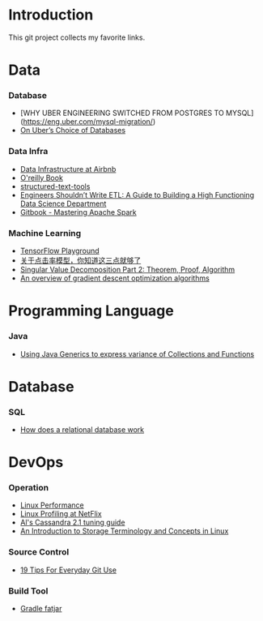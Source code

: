 # Introduction
This git project collects my favorite links.

# Data

### Database
- [WHY UBER ENGINEERING SWITCHED FROM POSTGRES TO MYSQL] (https://eng.uber.com/mysql-migration/)
- [On Uber’s Choice of Databases](http://use-the-index-luke.com/blog/2016-07-29/on-ubers-choice-of-databases)

### Data Infra
- [Data Infrastructure at Airbnb](https://medium.com/airbnb-engineering/data-infrastructure-at-airbnb-8adfb34f169c#.96utcer6b)
- [O'reilly Book](http://datascienceatthecommandline.com/)
- [structured-text-tools](https://github.com/dbohdan/structured-text-tools)
- [Engineers Shouldn’t Write ETL: A Guide to Building a High Functioning Data Science Department](http://multithreaded.stitchfix.com/blog/2016/03/16/engineers-shouldnt-write-etl/)
- [Gitbook - Mastering Apache Spark](https://www.gitbook.com/book/jaceklaskowski/mastering-apache-spark/details)

### Machine Learning
- [TensorFlow Playground](http://playground.tensorflow.org/)
- [关于点击率模型，你知道这三点就够了](http://www.meihua.info/a/65329)
- [Singular Value Decomposition Part 2: Theorem, Proof, Algorithm](https://jeremykun.com/2016/05/16/singular-value-decomposition-part-2-theorem-proof-algorithm/)
- [An overview of gradient descent optimization algorithms](http://sebastianruder.com/optimizing-gradient-descent/index.html)

# Programming Language
### Java
- [Using Java Generics to express variance of Collections and Functions](https://advancedweb.hu/2016/05/03/java_variance/)


# Database
### SQL
- [How does a relational database work](http://coding-geek.com/how-databases-work/)

# DevOps
### Operation
- [Linux Performance](http://www.brendangregg.com/linuxperf.html)
- [Linux Profiling at NetFlix](http://www.slideshare.net/brendangregg/scale2015-linux-perfprofiling)
- [Al's Cassandra 2.1 tuning guide](https://tobert.github.io/pages/als-cassandra-21-tuning-guide.html)
- [An Introduction to Storage Terminology and Concepts in Linux](https://www.digitalocean.com/community/tutorials/an-introduction-to-storage-terminology-and-concepts-in-linux)

### Source Control
- [19 Tips For Everyday Git Use](http://www.alexkras.com/19-git-tips-for-everyday-use/)

### Build Tool
- [Gradle fatjar](https://github.com/johnrengelman/shadow)

